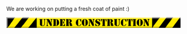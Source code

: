 We are working on putting a fresh coat of paint :)

![under construction animated gif](/img/mamagnolia_acresunderconstruction.gif)

